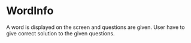 # WordInfo

A word is displayed on the screen and questions are given. User have to give correct solution to the given questions.
